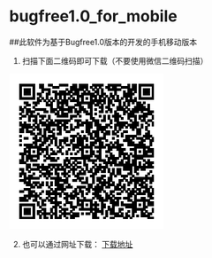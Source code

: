 bugfree1.0_for_mobile
=====================
##此软件为基于Bugfree1.0版本的开发的手机移动版本
1. 扫描下面二维码即可下载（不要使用微信二维码扫描）

![Alt text](https://raw.githubusercontent.com/chenshiming0802/bugfree1.0_for_mobile/master/dist/bugfree1.0_for_android/bugfree1.0_for_android_v0.1.1.png "手机扫描下载")


2. 也可以通过网址下载： [下载地址](https://github.com/chenshiming0802/bugfree1.0_for_mobile/raw/master/dist/bugfree1.0_for_android/bugfree1.0_for_android_v0.1.1.apk "下载") 